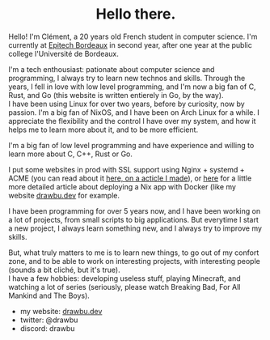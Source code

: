 <div align="center">
<h1>Hello there.</h1>
</div>

Hello!
I'm Clément, a 20 years old French student in computer science. I'm currently
at [Epitech Bordeaux](https://epitech.eu) in second year, after one year at the
public college l'Université de Bordeaux.

I'm a tech enthousiast: pationate about computer science and programming, I
always try to learn new technos and skills. Through the years, I fell in love
with low level programming, and I'm now a big fan of C, Rust, and Go
(this website is written entierely in Go, by the way). <br>
I have been using Linux for over two years, before by curiosity, now by passion.
I'm a big fan of NixOS, and I have been on Arch Linux for a while.
I appreciate the flexibility and the control I have over my system, and how it
helps me to learn more about it, and to be more efficient.

I'm a big fan of low level programming and have experience and willing to learn
more about C, C++, Rust or Go.

I put some websites in prod with SSL support using Nginx + systemd + ACME (you
can read about it
[here, on a acticle I made](https://drawbu.dev/blog/Server%20administration/Server%20block%20Ubuntu%20+%20Nginx%20+%20systemd)),
or [here](https://drawbu.dev/blog/Server%20administration/How%20I%20deploy%20Nix%20+%20Docker)
for a little more detailed article about deploying a Nix app with Docker (like
my website [drawbu.dev](https://drawbu.dev) for example.

I have been programming for over 5 years now, and I have been working on a lot
of projects, from small scripts to big applications. But everytime I start a new
project, I always learn something new, and I always try to improve my skills.

But, what truly matters to me is to learn new things, to go out of my confort
zone, and to be able to work on interesting projects, with interesting people
(sounds a bit cliché, but it's true). <br>
I have a few hobbies: developing useless stuff, playing Minecraft, and watching
a lot of series (seriously, please watch Breaking Bad, For All Mankind and The
Boys).

- my website: [drawbu.dev](https://drawbu.dev)
- twitter: @drawbu
- discord: drawbu
